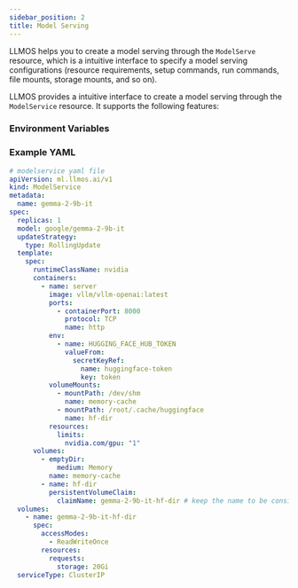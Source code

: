 ```yaml
---
sidebar_position: 2
title: Model Serving
---
```


LLMOS helps you to create a model serving through the `ModelServe` resource, which is a intuitive interface to specify a model serving configurations
(resource requirements, setup commands, run commands, file mounts, storage mounts, and so on).

LLMOS provides a intuitive interface to create a model serving through the `ModelService` resource. It supports the following features:


### Environment Variables

### Example YAML
```yaml
# modelservice yaml file
apiVersion: ml.llmos.ai/v1
kind: ModelService
metadata:
  name: gemma-2-9b-it
spec:
  replicas: 1
  model: google/gemma-2-9b-it
  updateStrategy:
    type: RollingUpdate
  template:
    spec:
      runtimeClassName: nvidia
      containers:
        - name: server
          image: vllm/vllm-openai:latest
          ports:
            - containerPort: 8000
              protocol: TCP
              name: http
          env:
            - name: HUGGING_FACE_HUB_TOKEN
              valueFrom:
                secretKeyRef:
                  name: huggingface-token
                  key: token
          volumeMounts:
            - mountPath: /dev/shm
              name: memory-cache
            - mountPath: /root/.cache/huggingface
              name: hf-dir
          resources:
            limits:
              nvidia.com/gpu: "1"
      volumes:
        - emptyDir:
            medium: Memory
          name: memory-cache
        - name: hf-dir
          persistentVolumeClaim:
            claimName: gemma-2-9b-it-hf-dir # keep the name to be consistent with the spec.volumes name
  volumes:
    - name: gemma-2-9b-it-hf-dir
      spec:
        accessModes:
          - ReadWriteOnce
        resources:
          requests:
            storage: 20Gi
  serviceType: ClusterIP
```

